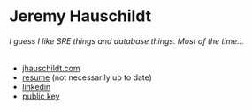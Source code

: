 # Jeremy Hauschildt
###### I guess I like SRE things and database things.  Most of the time...

* [jhauschildt.com](https://jhauschildt.com)
* [resume](https://resume.jhauschildt.com/) (not necessarily up to date)
* [linkedin](https://www.linkedin.com/in/jeremyhauschildt/)
* [public key](https://jhauschildt.com/keys/pub.asc)
